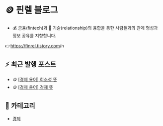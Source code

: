 # 🪙 핀렐 블로그
- :moneybag: 금융(fintech)과 :wrench: 기술(relationship)의 융합을 통한 사람들과의 관계 형성과 정보 공유를 지향합니다.  
<!-- :point_right: [https://finrel.tistory.com](https://finrel.tistory.com){:target="_blank"} -->
:point_right:<a href="[{GITHUB_URI + category}](https://finrel.tistory.com)" target="_blank">https://finrel.tistory.com</a>/n

## :zap: 최근 발행 포스트
- 🪙 [[경제 용어] 희소성 뜻](https://finrel.tistory.com/entry/%F0%9F%AA%99-%EA%B2%BD%EC%A0%9C-%EC%9A%A9%EC%96%B4-%ED%9D%AC%EC%86%8C%EC%84%B1-%EB%9C%BB)
- 🪙 [[경제 용어] 경제 뜻](https://finrel.tistory.com/entry/%EA%B2%BD%EC%A0%9C-%EC%9A%A9%EC%96%B4-%EA%B2%BD%EC%A0%9C-%EB%9C%BB)
## 📌 카테고리
- [경제](https://github.com/jectgenius/finrel-blog/tree/main/경제)